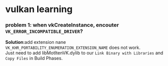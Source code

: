 # vulkan learning
### problem 1: when vkCreateInstance, encouter `VK_ERROR_INCOMPATIBLE_DRIVER`?
**Solution**:add extension nane `VK_KHR_PORTABILITY_ENUMERATION_EXTENSION_NAME` does not work.<br>
Just need to add libMotltenVK.dylib to our `Link Binary with Libraries` and `Copy Files` in Build Phases.
